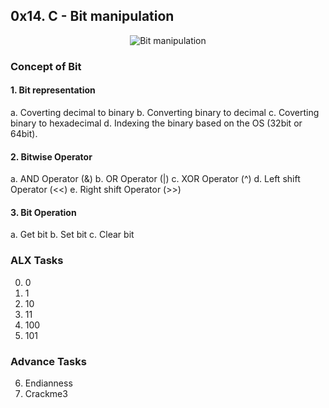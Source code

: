## 0x14. C - Bit manipulation
<p align="center"><img src="https://d1cakvb8tfmuws.cloudfront.net/bitwise-operators/table_bitwise.png" alt="Bit manipulation" /></p>

### Concept of Bit
#### 1. Bit representation
a. Coverting decimal to binary
b. Converting binary to decimal
c. Coverting binary to hexadecimal
d. Indexing the binary based on the OS (32bit or 64bit).

#### 2. Bitwise Operator
a. AND Operator (&)
b. OR Operator (|)
c. XOR Operator (^)
d. Left shift Operator (<<)
e. Right shift Operator (>>)

#### 3. Bit Operation
a. Get bit
b. Set bit
c. Clear bit

### ALX Tasks
0. 0
1. 1
2. 10
3. 11
4. 100
5. 101

### Advance Tasks
6. Endianness
7. Crackme3
